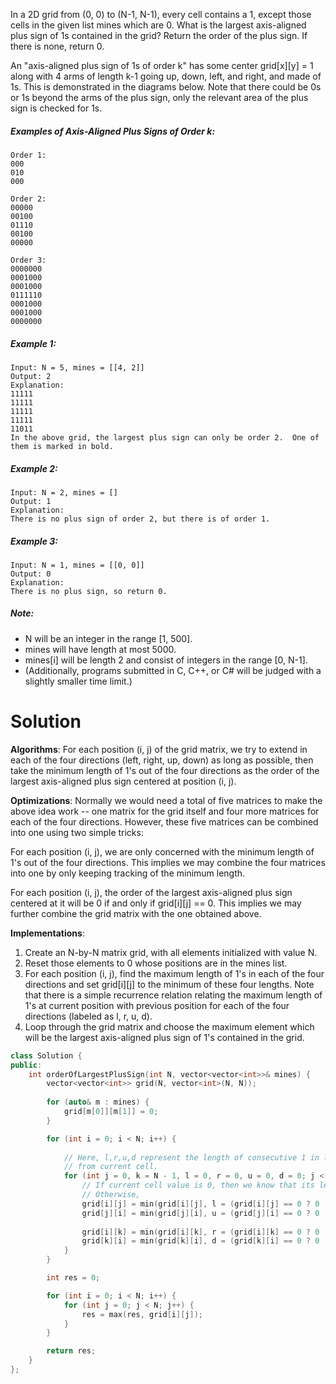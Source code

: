 In a 2D grid from (0, 0) to (N-1, N-1), every cell contains a 1, except those cells in the given list mines which are 0. What is the largest axis-aligned plus sign of 1s contained in the grid? Return the order of the plus sign. If there is none, return 0.

An "axis-aligned plus sign of 1s of order k" has some center grid[x][y] = 1 along with 4 arms of length k-1 going up, down, left, and right, and made of 1s. This is demonstrated in the diagrams below. Note that there could be 0s or 1s beyond the arms of the plus sign, only the relevant area of the plus sign is checked for 1s.

##### Examples of Axis-Aligned Plus Signs of Order k:

```
Order 1:
000
010
000

Order 2:
00000
00100
01110
00100
00000

Order 3:
0000000
0001000
0001000
0111110
0001000
0001000
0000000
```

##### Example 1:

```
Input: N = 5, mines = [[4, 2]]
Output: 2
Explanation:
11111
11111
11111
11111
11011
In the above grid, the largest plus sign can only be order 2.  One of them is marked in bold.
```

##### Example 2:

```
Input: N = 2, mines = []
Output: 1
Explanation:
There is no plus sign of order 2, but there is of order 1.
```

##### Example 3:

```
Input: N = 1, mines = [[0, 0]]
Output: 0
Explanation:
There is no plus sign, so return 0.
```

##### Note:

* N will be an integer in the range [1, 500].
* mines will have length at most 5000.
* mines[i] will be length 2 and consist of integers in the range [0, N-1].
* (Additionally, programs submitted in C, C++, or C# will be judged with a slightly smaller time limit.)

# Solution

__Algorithms__: For each position (i, j) of the grid matrix, we try to extend in each of the four directions (left, right, up, down) as long as possible, then take the minimum length of 1's out of the four directions as the order of the largest axis-aligned plus sign centered at position (i, j).

__Optimizations__: Normally we would need a total of five matrices to make the above idea work -- one matrix for the grid itself and four more matrices for each of the four directions. However, these five matrices can be combined into one using two simple tricks:

For each position (i, j), we are only concerned with the minimum length of 1's out of the four directions. This implies we may combine the four matrices into one by only keeping tracking of the minimum length.

For each position (i, j), the order of the largest axis-aligned plus sign centered at it will be 0 if and only if grid[i][j] == 0. This implies we may further combine the grid matrix with the one obtained above.

__Implementations__:

1. Create an N-by-N matrix grid, with all elements initialized with value N.
2. Reset those elements to 0 whose positions are in the mines list.
3. For each position (i, j), find the maximum length of 1's in each of the four directions and set grid[i][j] to the minimum of these four lengths. Note that there is a simple recurrence relation relating the maximum length of 1's at current position with previous position for each of the four directions (labeled as l, r, u, d).
4. Loop through the grid matrix and choose the maximum element which will be the largest axis-aligned plus sign of 1's contained in the grid.

```cpp
class Solution {
public:
    int orderOfLargestPlusSign(int N, vector<vector<int>>& mines) {
        vector<vector<int>> grid(N, vector<int>(N, N));
        
        for (auto& m : mines) {
            grid[m[0]][m[1]] = 0;
        }

        for (int i = 0; i < N; i++) {
            
            // Here, l,r,u,d represent the length of consecutive 1 in left/right/up/down direction
            // from current cell.
            for (int j = 0, k = N - 1, l = 0, r = 0, u = 0, d = 0; j < N; j++, k--) {
                // If current cell value is 0, then we know that its left length is 0.
                // Otherwise, 
                grid[i][j] = min(grid[i][j], l = (grid[i][j] == 0 ? 0 : l + 1));
                grid[j][i] = min(grid[j][i], u = (grid[j][i] == 0 ? 0 : u + 1));
                
                grid[i][k] = min(grid[i][k], r = (grid[i][k] == 0 ? 0 : r + 1));
                grid[k][i] = min(grid[k][i], d = (grid[k][i] == 0 ? 0 : d + 1));
            }
        }

        int res = 0;

        for (int i = 0; i < N; i++) {
            for (int j = 0; j < N; j++) {
                res = max(res, grid[i][j]);
            }
        }

        return res;
    }
};
```
